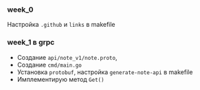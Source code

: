 ### week_0
Настройка `.github` и `links` в makefile

### week_1 в grpc
* Создание `api/note_v1/note.proto`, 
* Создание `cmd/main.go`
* Установка `protobuf`, настройка `generate-note-api` в makefile
* Имплементирую метод `Get()`
